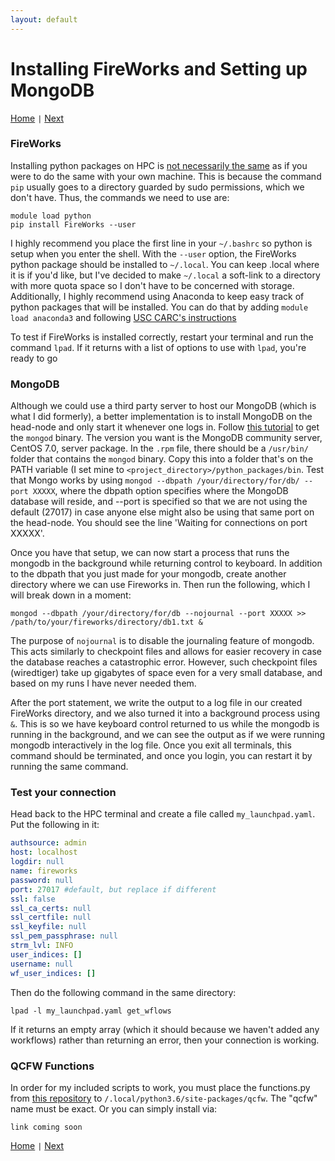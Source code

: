 ```yaml
---
layout: default
---
```


# Installing FireWorks and Setting up MongoDB

[Home](../) <code>&#124;</code> [Next](./FW2-Required-Files.html)

### FireWorks

Installing python packages on HPC is [not necessarily the same](https://hpcc.usc.edu/support/documentation/python/) as if you were to do the same with your own machine. This is because the command `pip` usually goes to a directory guarded by sudo permissions, which we don't have. Thus, the commands we need to use are:

```shell
module load python
pip install FireWorks --user
```

I highly recommend you place the first line in your `~/.bashrc` so python is setup when you enter the shell. With the `--user` option, the FireWorks python package should be installed to `~/.local`. You can keep .local where it is if you'd like, but I've decided to make `~/.local` a soft-link to a directory with more quota space so I don't have to be concerned with storage. Additionally, I highly recommend using Anaconda to keep easy track of python packages that will be installed. You can do that by adding `module load anaconda3` and following [USC CARC's instructions](https://www.carc.usc.edu/user-information/user-guides/software-and-programming/anaconda)

To test if FireWorks is installed correctly, restart your terminal and run the command `lpad`. If it returns with a list of options to use with `lpad`, you're ready to go

### MongoDB

Although we could use a third party server to host our MongoDB (which is what I did formerly), a better implementation is to install MongoDB on the head-node and only start it whenever one logs in. Follow [this tutorial](https://www.mongodb.com/try/download/community) to get the `mongod` binary. The version you want is the MongoDB community server, CentOS 7.0, server package. In the `.rpm` file, there should be a `/usr/bin/` folder that contains the `mongod` binary. Copy this into a folder that's on the PATH variable (I set mine to `<project_directory>/python_packages/bin`. Test that Mongo works by using `mongod --dbpath /your/directory/for/db/ --port XXXXX`, where the dbpath option specifies where the MongoDB database will reside, and --port is specified so that we are not using the default (27017) in case anyone else might also be using that same port on the head-node. You should see the line 'Waiting for connections on port XXXXX'.

Once you have that setup, we can now start a process that runs the mongodb in the background while returning control to keyboard. In addition to the dbpath that you just made for your mongodb, create another directory where we can use Fireworks in. Then run the following, which I will break down in a moment:

```
mongod --dbpath /your/directory/for/db --nojournal --port XXXXX >> /path/to/your/fireworks/directory/db1.txt &
```
The purpose of `nojournal` is to disable the journaling feature of mongodb. This acts similarly to checkpoint files and allows for easier recovery in case the database reaches a catastrophic error. However, such checkpoint files (wiredtiger) take up gigabytes of space even for a very small database, and based on my runs I have never needed them.

After the port statement, we write the output to a log file in our created FireWorks directory, and we also turned it into a background process using `&`. This is so we have keyboard control returned to us while the mongodb is running in the background, and we can see the output as if we were running mongodb interactively in the log file. Once you exit all terminals, this command should be terminated, and once you login, you can restart it by running the same command.



### Test your connection
Head back to the HPC terminal and create a file called `my_launchpad.yaml`. Put the following in it:

```yaml
authsource: admin
host: localhost
logdir: null
name: fireworks
password: null
port: 27017 #default, but replace if different
ssl: false
ssl_ca_certs: null
ssl_certfile: null
ssl_keyfile: null
ssl_pem_passphrase: null
strm_lvl: INFO
user_indices: []
username: null
wf_user_indices: []
```

Then do the following command in the same directory:

```shell
lpad -l my_launchpad.yaml get_wflows
```
If it returns an empty array (which it should because we haven't added any workflows) rather than returning an error, then your connection is working.

### QCFW Functions
In order for my included scripts to work, you must place the functions.py from [this repository](https://github.com/squiton/qcfw) to `/.local/python3.6/site-packages/qcfw`. The "qcfw" name must be exact. Or you can simply install via:

```
link coming soon
```

[Home](../) <code>&#124;</code> [Next](./FW2-Required-Files.html)
